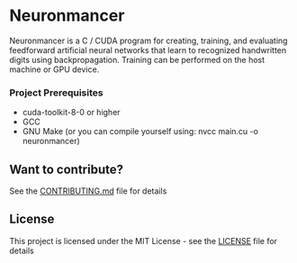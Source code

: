 # Neuronmancer
Neuronmancer is a C / CUDA program for creating, training, and evaluating feedforward artificial neural networks that learn to recognized handwritten digits using backpropagation. Training can be performed on the host machine or GPU device.

### Project Prerequisites
* cuda-toolkit-8-0 or higher
* GCC
* GNU Make (or you can compile yourself using: nvcc main.cu -o neuronmancer)

## Want to contribute?
See the [CONTRIBUTING.md](CONTRIBUTING.md) file for details

## License

This project is licensed under the MIT License - see the [LICENSE](LICENSE) file for details
